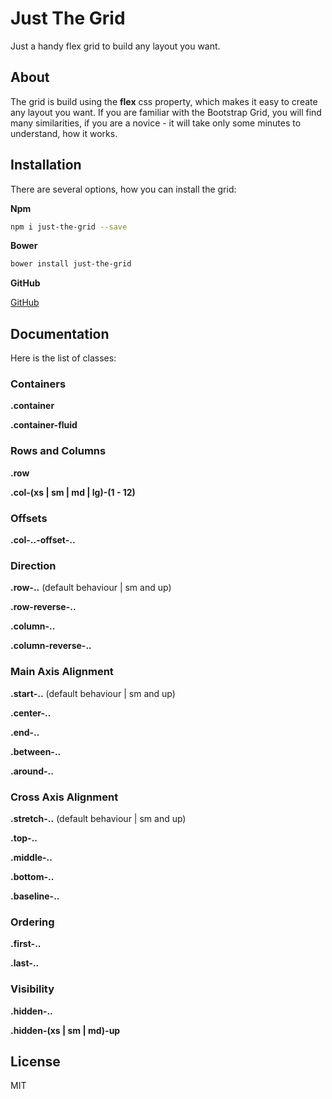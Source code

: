 # Just The Grid

Just a handy flex grid to build any layout you want.

## About

The grid is build using the **flex** css property, which makes it easy to create any layout you want. If you are familiar with the Bootstrap Grid, you will find many similarities, if you are a novice - it will take only some minutes to understand, how it works.

## Installation

There are several options, how you can install the grid:

**Npm**

```bash
npm i just-the-grid --save
```

**Bower**

```bash
bower install just-the-grid
```

**GitHub**

[GitHub](https://github.com/VladShcherbin/just-the-grid)

## Documentation

Here is the list of classes:

### Containers

**.container**

**.container-fluid**

### Rows and Columns

**.row**

**.col-(xs | sm | md | lg)-(1 - 12)**

### Offsets

**.col-..-offset-..**

### Direction

**.row-..** (default behaviour | sm and up)

**.row-reverse-..**

**.column-..**

**.column-reverse-..**

### Main Axis Alignment

**.start-..** (default behaviour | sm and up)

**.center-..**

**.end-..**

**.between-..**

**.around-..**

### Cross Axis Alignment

**.stretch-..** (default behaviour | sm and up)

**.top-..**

**.middle-..**

**.bottom-..**

**.baseline-..**

### Ordering

**.first-..**

**.last-..**

### Visibility

**.hidden-..**

**.hidden-(xs | sm | md)-up**

## License

MIT
